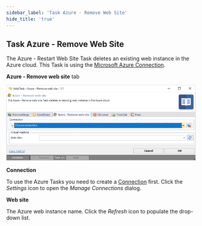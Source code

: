 ```yaml
---
sidebar_label: 'Task Azure - Remove Web Site'
hide_title: 'true'
---
```


## Task Azure - Remove Web Site

The Azure - Restart Web Site Task deletes an existing web instance in the Azure cloud. This Task is using the [Microsoft Azure Connection](../../connection-microsoft-azure).
 
**Azure - Remove web site** tab

![alt text](../../../../../static/img/taskazureremovewebsite.png)

**Connection**

To use the Azure Tasks you need to create a [Connection](../../global-connections) first. Click the *Settings* icon to open the *Manage Connections* dialog.
 
**Web site**

The Azure web instance name. Click the *Refresh* icon to populate the drop-down list.

